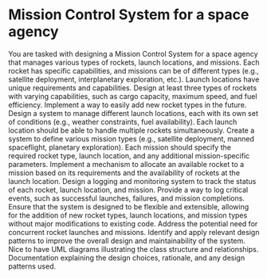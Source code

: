 # Mission Control System for a space agency

You are tasked with designing a Mission Control System for a space agency that manages various types of rockets, launch locations, and missions. Each rocket has specific capabilities, and missions can be of different types (e.g., satellite deployment, interplanetary exploration, etc.). Launch locations have unique requirements and capabilities.
Design at least three types of rockets with varying capabilities, such as cargo capacity, maximum speed, and fuel efficiency.
Implement a way to easily add new rocket types in the future.
Design a system to manage different launch locations, each with its own set of conditions (e.g., weather constraints, fuel availability).
Each launch location should be able to handle multiple rockets simultaneously.
Create a system to define various mission types (e.g., satellite deployment, manned spaceflight, planetary exploration).
Each mission should specify the required rocket type, launch location, and any additional mission-specific parameters.
Implement a mechanism to allocate an available rocket to a mission based on its requirements and the availability of rockets at the launch location.
Design a logging and monitoring system to track the status of each rocket, launch location, and mission.
Provide a way to log critical events, such as successful launches, failures, and mission completions.
Ensure that the system is designed to be flexible and extensible, allowing for the addition of new rocket types, launch locations, and mission types without major modifications to existing code.
Address the potential need for concurrent rocket launches and missions.
Identify and apply relevant design patterns to improve the overall design and maintainability of the system.
Nice to have
UML diagrams illustrating the class structure and relationships.
Documentation explaining the design choices, rationale, and any design patterns used.

<!--
Factory Method Pattern:

Use the Factory Method pattern to create rockets of different types. Create a RocketFactory that has methods for creating different types of rockets. This allows for easy addition of new rocket types without modifying existing code.
Abstract Factory Pattern:

Extend the Factory Method pattern by using the Abstract Factory pattern. Create an abstract factory interface RocketAbstractFactory with methods for creating rockets with varying capabilities (cargo capacity, maximum speed, fuel efficiency). Implement concrete factories for each rocket type.
Strategy Pattern:

Implement the Strategy pattern for the launch locations. Define a LaunchConditions interface with methods like checkWeather, checkFuelAvailability, etc. Create concrete classes for each launch location implementing this interface, allowing launch locations to have unique conditions.
Observer Pattern:

Apply the Observer pattern for the logging and monitoring system. Have a Logger or Monitor as the subject that notifies observers (loggers) about critical events such as successful launches, failures, and mission completions.
Singleton Pattern:

Use the Singleton pattern for the AllocationManager to ensure that there is only one instance responsible for allocating rockets to missions. This ensures centralized control over the allocation process.
Command Pattern:

Implement the Command pattern for mission execution. Define a MissionCommand interface with an execute method. Create concrete command classes for each mission type. This way, you can encapsulate a request (mission) as an object, parameterize it with the required rocket type, launch location, and other parameters, and execute it when needed.
Decorator Pattern:

Apply the Decorator pattern for rockets. Define a base Rocket class and have decorator classes for additional capabilities. This allows for easy addition of new capabilities without modifying the existing rocket classes.
Adapter Pattern:

Use the Adapter pattern to make existing rockets compatible with new requirements. For example, if a new launch location has different interface requirements, create adapters to make the rockets compatible with that launch location.
Composite Pattern:

Apply the Composite pattern for missions. Define a Mission interface, and have composite classes for mission types that consist of multiple sub-missions. This allows for complex missions composed of simpler ones.
Concurrency Patterns (e.g., Locks, Semaphores):

Address the potential need for concurrent rocket launches and missions using concurrency patterns. Ensure proper synchronization mechanisms to handle simultaneous launches and missions.

 -->
